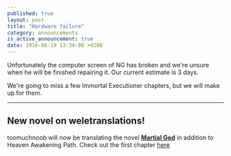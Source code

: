 ```yaml
---
published: true
layout: post
title: "Hardware failure"
category: announcements
is_active_announcement: true
date: 2016-06-19 13:34:00 +0200
---
```

Unfortunately the computer screen of NG  has broken and we're unsure when he will be finished repairing it. Our current estimate is 3 days.

We're going to miss a few Immortal Executioner chapters, but we will make up for them.

***

## New novel on weletranslations!

toomuchnoob will now be translating the novel [**Martial God**]({{site.baseurl}}/martial_god.html) in addition to Heaven Awakening Path. Check out the first chapter [here]({{site.baseurl}}/martial-god/martial-god-chapter-01-01.html)
